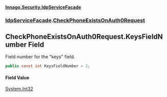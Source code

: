 #### [Innago\.Security\.IdpServiceFacade](../../index.md 'index')
### [IdpServiceFacade](../index.md 'IdpServiceFacade').[CheckPhoneExistsOnAuth0Request](index.md 'IdpServiceFacade\.CheckPhoneExistsOnAuth0Request')

## CheckPhoneExistsOnAuth0Request\.KeysFieldNumber Field

Field number for the "keys" field\.

```csharp
public const int KeysFieldNumber = 2;
```

#### Field Value
[System\.Int32](https://learn.microsoft.com/en-us/dotnet/api/system.int32 'System\.Int32')